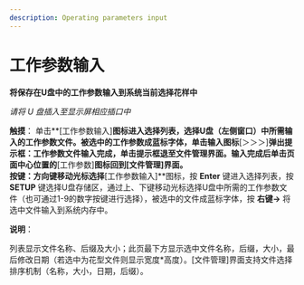 ```yaml
---
description: Operating parameters input
---
```


# 工作参数输入

**将保存在U盘中的工作参数输入到系统当前选择花样中**

_请将 U 盘插入至显示屏相应插口中_

**触摸**： 单击**\[工作参数输入\]**图标进入选择列表，选择U盘（左侧窗口）中所需输入的工作参数文件。被选中的工作参数成蓝标字体，单击输入图标**\[＞＞＞\]**弹出提示框：**工作参数文件输入完成**，单击提示框退至文件管理界面。输入完成后单击页面中心位置的**\[工作参数\]**图标回到\[文件管理\]界面。  
**按键**：方向键移动光标选择**\[工作参数输入\]**图标，按 **Enter** 键进入选择列表，按 **SETUP** 键选择U盘存储区，通过上、下键移动光标选择U盘中所需的工作参数文件（也可通过1-9的数字按键进行选择），被选中的文件成蓝标字体，按 **右键→** 将选中文件输入到系统内存中。

**说明**：

列表显示文件名称、后缀及大小；此页最下方显示选中文件名称，后缀，大小，最后修改日期（若选中为花型文件则显示宽度\*高度）。\[文件管理\]界面支持文件选择排序机制（名称，大小，日期，后缀）。



